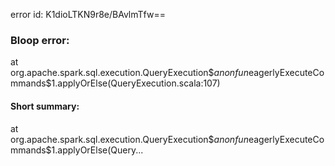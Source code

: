 error id: K1dioLTKN9r8e/BAvlmTfw==
### Bloop error:

at org.apache.spark.sql.execution.QueryExecution$$anonfun$eagerlyExecuteCommands$1.applyOrElse(QueryExecution.scala:107)
#### Short summary: 

at org.apache.spark.sql.execution.QueryExecution$$anonfun$eagerlyExecuteCommands$1.applyOrElse(Query...